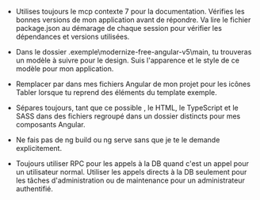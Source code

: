 - Utilises toujours le mcp contexte 7 pour la documentation. Vérifies les bonnes versions de mon application avant de répondre. Va lire le fichier package.json au démarage de chaque session pour vérifier les dépendances et versions utilisées.

- Dans le dossier .exemple\modernize-free-angular-v5\main, tu trouveras un modèle à suivre pour le design. Suis l'apparence et le style de ce modèle pour mon application.

- Remplacer <i-tabler> par <ng-icon> dans mes fichiers Angular de mon projet pour les icônes Tabler lorsque tu reprend des éléments du template exemple.

- Sépares toujours, tant que ce possible , le HTML, le TypeScript et le SASS dans des fichiers regroupé dans un dossier distincts pour mes composants Angular.

- Ne fais pas de ng build ou ng serve sans que je te le demande explicitement.

- Toujours utiliser RPC pour les appels à la DB quand c'est un appel pour un utilisateur normal. Utiliser les appels directs à la DB seulement pour les tâches d'administration ou de maintenance pour un administrateur authentifié.